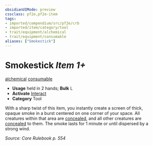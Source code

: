 ```yaml
---
obsidianUIMode: preview
cssclass: pf2e,pf2e-item
tags:
- imported/compendium/src/pf2e/crb
- imported/item/category/tool
- trait/equipment/alchemical
- trait/equipment/consumable
aliases: ["Smokestick"]
---
```

# Smokestick *Item 1+*  
[alchemical](alchemical.md)  [consumable](consumable.md)  

- **Usage** held in 2 hands; **Bulk** L
- **Activate** [Interact](interact.md)
- **Category** Tool

With a sharp twist of this item, you instantly create a screen of thick, opaque smoke in a burst centered on one corner of your space. All creatures within that area are [concealed](conditions.md#Concealed), and all other creatures are [concealed](conditions.md#Concealed) to them. The smoke lasts for 1 minute or until dispersed by a strong wind.

*Source: Core Rulebook p. 554*